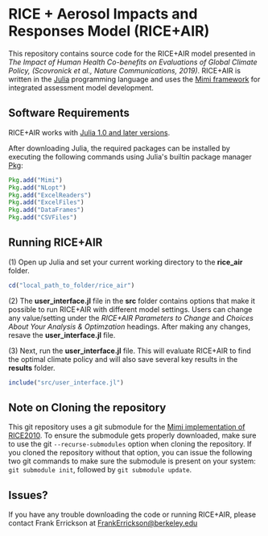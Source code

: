 # RICE + Aerosol Impacts and Responses Model (RICE+AIR)

This repository contains source code for the RICE+AIR model presented in *The Impact of Human Health Co-benefits on Evaluations of Global Climate Policy, (Scovronick et al., Nature Communications, 2019)*.  RICE+AIR is written in the [Julia](www.julialang.org) programming language and uses the [Mimi framework](https://github.com/anthofflab/Mimi.jl) for integrated assessment model development.



## Software Requirements

RICE+AIR works with [Julia 1.0 and later versions](https://julialang.org/downloads/).

After downloading Julia, the required packages can be installed by executing the following commands using Julia's builtin package manager [Pkg](https://docs.julialang.org/en/v1/stdlib/Pkg/index.html):
````julia
Pkg.add("Mimi")
Pkg.add("NLopt")
Pkg.add("ExcelReaders")
Pkg.add("ExcelFiles")
Pkg.add("DataFrames")
Pkg.add("CSVFiles")
````


## Running RICE+AIR

(1) Open up Julia and set your current working directory to the **rice_air** folder.
````julia
cd("local_path_to_folder/rice_air")
````
(2) The **user_interface.jl** file in the **src** folder contains options that make it possible to run RICE+AIR with different model settings.  Users can change any value/setting under the *RICE+AIR Parameters to Change* and *Choices About Your Analysis & Optimzation* headings.  After making any changes, resave the **user_interface.jl** file.

(3) Next, run the **user_interface.jl** file.  This will evaluate RICE+AIR to find the optimal climate policy and will also save several key results in the **results** folder.
````julia
include("src/user_interface.jl")
````


## Note on Cloning the repository

This git repository uses a git submodule for the [Mimi implementation of RICE2010](https://github.com/anthofflab/mimi-rice-2010.jl). To ensure the submodule gets properly downloaded, make sure to use the git ``--recurse-submodules`` option when cloning the repository. If you cloned the repository without that option, you can issue the following two git commands to make sure the submodule is present on your system: ``git submodule init``, followed by ``git submodule update``.

## Issues?
If you have any trouble downloading the code or running RICE+AIR, please contact Frank Errickson at FrankErrickson@berkeley.edu
